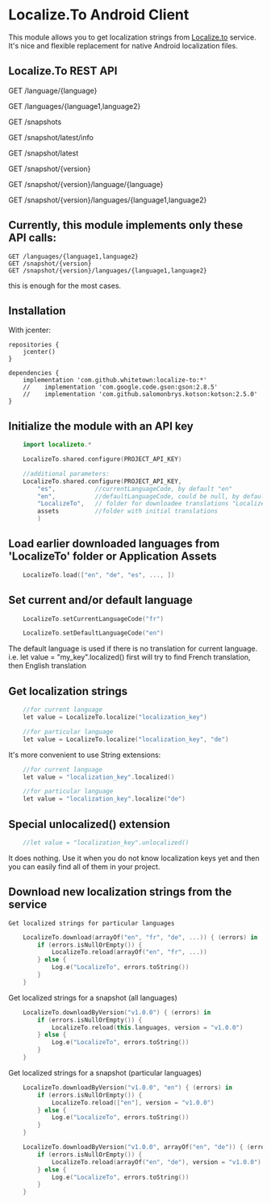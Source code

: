 # Localize.To Android Client

This module allows you to get localization strings from [Localize.to](https://localize.to) service.
It's nice and flexible replacement for native Android localization files.

## Localize.To REST API

GET /language/{language}

GET /languages/{language1,language2}

GET /snapshots

GET /snapshot/latest/info

GET /snapshot/latest

GET /snapshot/{version}

GET /snapshot/{version}/language/{language}

GET /snapshot/{version}/languages/{language1,language2}

## Currently, this module implements only these API calls:

    GET /languages/{language1,language2}
    GET /snapshot/{version}
    GET /snapshot/{version}/languages/{language1,language2}

this is enough for the most cases.

## Installation

With jcenter:

    repositories {
        jcenter()
    }

    dependencies {
        implementation 'com.github.whitetown:localize-to:*'
        //    implementation 'com.google.code.gson:gson:2.8.5'
        //    implementation 'com.github.salomonbrys.kotson:kotson:2.5.0'
    }


## Initialize the module with an API key

```kotlin
    import localizeto.*

    LocalizeTo.shared.configure(PROJECT_API_KEY)

    //additional parameters:
    LocalizeTo.shared.configure(PROJECT_API_KEY,
        "es",           //currentLanguageCode, by default "en"
        "en",           //defaultLanguageCode, could be null, by default "en"
        "LocalizeTo",   // folder for downloadee translations "LocalizeTo"
        assets          //folder with initial translations
        )
```

## Load earlier downloaded languages from 'LocalizeTo' folder or Application Assets

```kotlin
    LocalizeTo.load(["en", "de", "es", ..., ])

```

## Set current and/or default language

```swift
    LocalizeTo.setCurrentLanguageCode("fr")

    LocalizeTo.setDefaultLanguageCode("en")
```

The default language is used if there is no translation for current language.
i.e.
let value = "my_key".localized()
first will try to find French translation, then English translation


## Get localization strings

```kotlin
    //for current language
    let value = LocalizeTo.localize("localization_key")

    //for particular language
    let value = LocalizeTo.localize("localization_key", "de")
```

It's more convenient to use String extensions:

```kotlin
    //for current language
    let value = "localization_key".localized()

    //for particular language
    let value = "localization_key".localize("de")
```

## Special unlocalized() extension

```kotlin
    //let value = "localization_key".unlocalized()
```

It does nothing.
Use it when you do not know localization keys yet and then you can easily find all of them in your project.

## Download new localization strings from the service

    Get localized strings for particular languages

```kotlin
    LocalizeTo.download(arrayOf("en", "fr", "de", ...)) { (errors) in
        if (errors.isNullOrEmpty()) {
            LocalizeTo.reload(arrayOf("en", "fr", ...))
        } else {
            Log.e("LocalizeTo", errors.toString())
        }
    }

```

Get localized strings for a snapshot (all languages)

```kotlin
    LocalizeTo.downloadByVersion("v1.0.0") { (errors) in
        if (errors.isNullOrEmpty()) {
            LocalizeTo.reload(this.languages, version = "v1.0.0")
        } else {
            Log.e("LocalizeTo", errors.toString())
        }
    }

```

Get localized strings for a snapshot (particular languages)

```kotlin
    LocalizeTo.downloadByVersion("v1.0.0", "en") { (errors) in
        if (errors.isNullOrEmpty()) {
            LocalizeTo.reload(["en"], version = "v1.0.0")
        } else {
            Log.e("LocalizeTo", errors.toString())
        }
    }

    LocalizeTo.downloadByVersion("v1.0.0", arrayOf("en", "de")) { (errors) in
        if (errors.isNullOrEmpty()) {
            LocalizeTo.reload(arrayOf("en", "de"), version = "v1.0.0")
        } else {
            Log.e("LocalizeTo", errors.toString())
        }
    }
```

